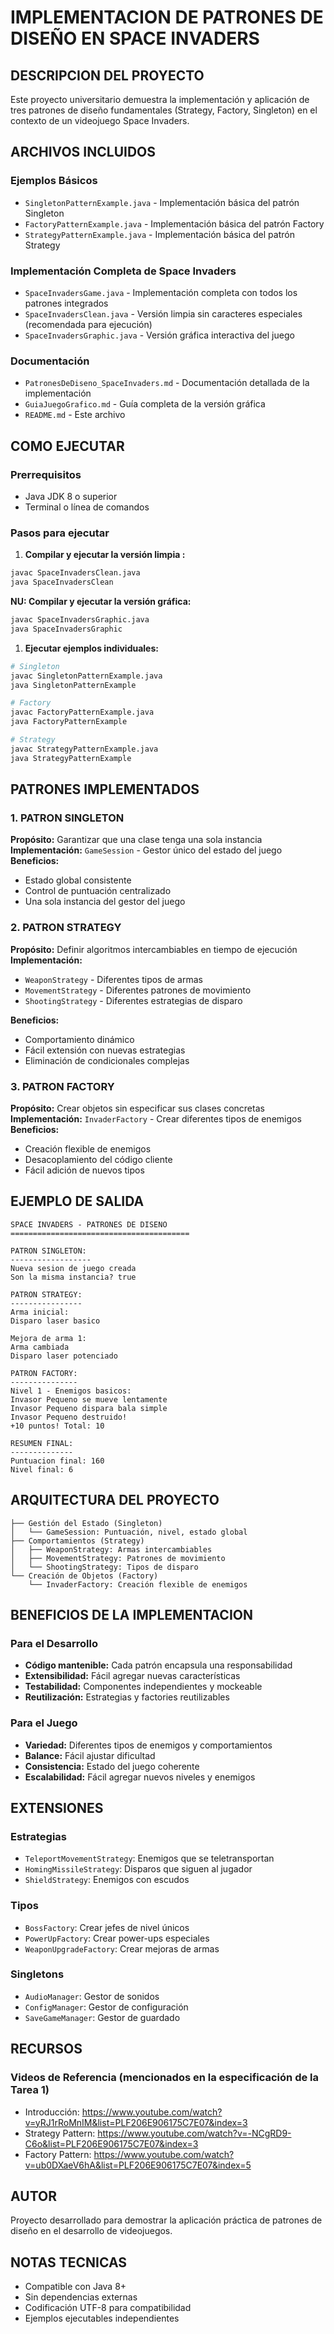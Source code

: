 # IMPLEMENTACION DE PATRONES DE DISEÑO EN SPACE INVADERS

## DESCRIPCION DEL PROYECTO

Este proyecto universitario demuestra la implementación y aplicación de tres patrones de diseño fundamentales (Strategy, Factory, Singleton) en el contexto de un videojuego Space Invaders.

## ARCHIVOS INCLUIDOS

### Ejemplos Básicos

- `SingletonPatternExample.java` - Implementación básica del patrón Singleton
- `FactoryPatternExample.java` - Implementación básica del patrón Factory  
- `StrategyPatternExample.java` - Implementación básica del patrón Strategy

### Implementación Completa de Space Invaders

- `SpaceInvadersGame.java` - Implementación completa con todos los patrones integrados
- `SpaceInvadersClean.java` - Versión limpia sin caracteres especiales (recomendada para ejecución)
- `SpaceInvadersGraphic.java` - Versión gráfica interactiva del juego

### Documentación

- `PatronesDeDiseno_SpaceInvaders.md` - Documentación detallada de la implementación
- `GuiaJuegoGrafico.md` -  Guía completa de la versión gráfica
- `README.md` - Este archivo

## COMO EJECUTAR

### Prerrequisitos

- Java JDK 8 o superior
- Terminal o línea de comandos

### Pasos para ejecutar

1. **Compilar y ejecutar la versión limpia :**

```bash
javac SpaceInvadersClean.java
java SpaceInvadersClean
```

**NU: Compilar y ejecutar la versión gráfica:**

```bash
javac SpaceInvadersGraphic.java 
java SpaceInvadersGraphic
```

1. **Ejecutar ejemplos individuales:**

```bash
# Singleton
javac SingletonPatternExample.java
java SingletonPatternExample

# Factory
javac FactoryPatternExample.java
java FactoryPatternExample

# Strategy
javac StrategyPatternExample.java
java StrategyPatternExample
```

## PATRONES IMPLEMENTADOS

### 1. PATRON SINGLETON

**Propósito:** Garantizar que una clase tenga una sola instancia
**Implementación:** `GameSession` - Gestor único del estado del juego
**Beneficios:**

- Estado global consistente
- Control de puntuación centralizado
- Una sola instancia del gestor del juego

### 2. PATRON STRATEGY

**Propósito:** Definir algoritmos intercambiables en tiempo de ejecución
**Implementación:**

- `WeaponStrategy` - Diferentes tipos de armas
- `MovementStrategy` - Diferentes patrones de movimiento
- `ShootingStrategy` - Diferentes estrategias de disparo

**Beneficios:**

- Comportamiento dinámico
- Fácil extensión con nuevas estrategias
- Eliminación de condicionales complejas

### 3. PATRON FACTORY

**Propósito:** Crear objetos sin especificar sus clases concretas
**Implementación:** `InvaderFactory` - Crear diferentes tipos de enemigos
**Beneficios:**

- Creación flexible de enemigos
- Desacoplamiento del código cliente
- Fácil adición de nuevos tipos

## EJEMPLO DE SALIDA

```text
SPACE INVADERS - PATRONES DE DISENO
========================================

PATRON SINGLETON:
------------------
Nueva sesion de juego creada
Son la misma instancia? true

PATRON STRATEGY:
----------------
Arma inicial:
Disparo laser basico

Mejora de arma 1:
Arma cambiada
Disparo laser potenciado

PATRON FACTORY:
---------------
Nivel 1 - Enemigos basicos:
Invasor Pequeno se mueve lentamente
Invasor Pequeno dispara bala simple
Invasor Pequeno destruido!
+10 puntos! Total: 10

RESUMEN FINAL:
--------------
Puntuacion final: 160
Nivel final: 6
```

## ARQUITECTURA DEL PROYECTO

```SpaceInvaders/
├── Gestión del Estado (Singleton)
│   └── GameSession: Puntuación, nivel, estado global
├── Comportamientos (Strategy)
│   ├── WeaponStrategy: Armas intercambiables
│   ├── MovementStrategy: Patrones de movimiento
│   └── ShootingStrategy: Tipos de disparo
└── Creación de Objetos (Factory)
    └── InvaderFactory: Creación flexible de enemigos
```

## BENEFICIOS DE LA IMPLEMENTACION

### Para el Desarrollo

- **Código mantenible:** Cada patrón encapsula una responsabilidad
- **Extensibilidad:** Fácil agregar nuevas características
- **Testabilidad:** Componentes independientes y mockeable
- **Reutilización:** Estrategias y factories reutilizables

### Para el Juego

- **Variedad:** Diferentes tipos de enemigos y comportamientos
- **Balance:** Fácil ajustar dificultad
- **Consistencia:** Estado del juego coherente
- **Escalabilidad:** Fácil agregar nuevos niveles y enemigos

## EXTENSIONES

### Estrategias

- `TeleportMovementStrategy`: Enemigos que se teletransportan
- `HomingMissileStrategy`: Disparos que siguen al jugador
- `ShieldStrategy`: Enemigos con escudos

### Tipos

- `BossFactory`: Crear jefes de nivel únicos
- `PowerUpFactory`: Crear power-ups especiales
- `WeaponUpgradeFactory`: Crear mejoras de armas

### Singletons

- `AudioManager`: Gestor de sonidos
- `ConfigManager`: Gestor de configuración
- `SaveGameManager`: Gestor de guardado

## RECURSOS

### Videos de Referencia (mencionados en la especificación de la Tarea 1)

- Introducción: <https://www.youtube.com/watch?v=yRJ1rRoMnIM&list=PLF206E906175C7E07&index=3>
- Strategy Pattern: <https://www.youtube.com/watch?v=-NCgRD9-C6o&list=PLF206E906175C7E07&index=3>  
- Factory Pattern: <https://www.youtube.com/watch?v=ub0DXaeV6hA&list=PLF206E906175C7E07&index=5>

## AUTOR

Proyecto desarrollado para demostrar la aplicación práctica de patrones de diseño en el desarrollo de videojuegos.

## NOTAS TECNICAS

- Compatible con Java 8+
- Sin dependencias externas
- Codificación UTF-8 para compatibilidad
- Ejemplos ejecutables independientes
